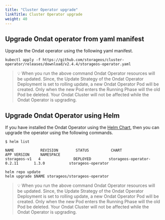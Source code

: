```yaml
---
title: "Cluster Operator upgrade"
linkTitle: Cluster Operator upgrade
weight: 40
---
```


## Upgrade Ondat operator from yaml manifest

Upgrade the Ondat operator using the following yaml manifest.

```
kubectl apply -f https://github.com/storageos/cluster-operator/releases/download/v2.4.4/storageos-operator.yaml
```

> 💡 When you run the above command Ondat Operator resources will be updated.
> Since, the Update Strategy of the Ondat Operator Deployment is set to
> rolling update, a new Ondat Operator Pod will be created. Only when
> the new Pod enters the Running Phase will the old Pod be deleted.
> Your Ondat Cluster will not be affected while the Ondat
> Operator is upgrading.

## Upgrade Ondat Operator using Helm

If you have installed the Ondat Operator using the [Helm Chart](https://github.com/storageos/charts/tree/master/stable/storageos-operator#installing-the-chart), then you can upgrade the operator using the following commands.

```
$ helm list

NAME            REVISION        STATUS          CHART                           APP VERSION     NAMESPACE   
storageos-v1   4               DEPLOYED        storageos-operator-0.2.11       1.3.0           storageos-operator
```

```
helm repo update
helm upgrade $NAME storageos/storageos-operator
```

> 💡 When you run the above command Ondat Operator resources will be updated.
> Since, the Update Strategy of the Ondat Operator Deployment is set to
> rolling update, a new Ondat Operator Pod will be created. Only when
> the new Pod enters the Running Phase will the old Pod be deleted.
> Your Ondat Cluster will not be affected while the Ondat
> Operator is upgrading.

